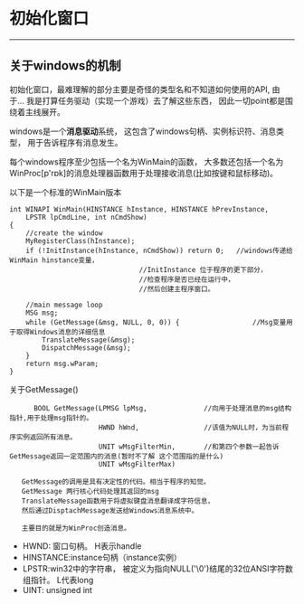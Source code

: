 # 初始化窗口
---

## 关于windows的机制
初始化窗口，最难理解的部分主要是奇怪的类型名和不知道如何使用的API, 由于... 我是打算任务驱动（实现一个游戏）去了解这些东西， 因此一切point都是围绕着主线展开。

windows是一个<b>消息驱动</b>系统， 这包含了windows句柄、实例标识符、消息类型， 用于告诉程序有消息发生。

每个windows程序至少包括一个名为WinMain的函数， 大多数还包括一个名为WinProc[p'rɒk]的消息处理器函数用于处理接收消息(比如按键和鼠标移动)。



以下是一个标准的WinMain版本
```
int WINAPI WinMain(HINSTANCE hInstance, HINSTANCE hPrevInstance,
	LPSTR lpCmdLine, int nCmdShow) 
{
	//create the window
	MyRegisterClass(hInstance);
	if (!InitInstance(hInstance, nCmdShow)) return 0;	//windows传递给WinMain hinstance变量， 
								//InitInstance 位于程序的更下部分，
								//检查程序是否已经在运行中， 
								//然后创建主程序窗口。

	//main message loop
	MSG msg;
	while (GetMessage(&msg, NULL, 0, 0)) {                  //Msg变量用于取得Windows消息的详细信息
		TranslateMessage(&msg);
		DispatchMessage(&msg);
	}
	return msg.wParam;
}
```
关于GetMessage()  

          BOOL GetMessage(LPMSG lpMsg,              //向用于处理消息的msg结构指针,用于处理msg指针的。
                          HWND hWnd,                //该值为NULL时，为当前程序实例返回所有消息。
                          UNIT wMsgFilterMin,       //和第四个参数一起告诉GetMessage返回一定范围内的消息(暂时不了解 这个范围指的是什么)
                          UNIT wMsgFilterMax)

       GetMessage的调用是具有决定性的代码。相当于程序的知觉。
       GetMessage 两行核心代码处理其返回的msg
       TranslateMessage函数用于将虚拟键盘消息翻译成字符信息， 
       然后通过DisptachMessage发送给Windows消息系统中。

       主要目的就是为WinProc创造消息。
       

- HWND: 窗口句柄。 H表示handle
- HINSTANCE:instance句柄（instance实例）
- LPSTR:win32中的字符串， 被定义为指向NULL('\0')结尾的32位ANSI字符数组指针。 L代表long 
- UINT: unsigned int
